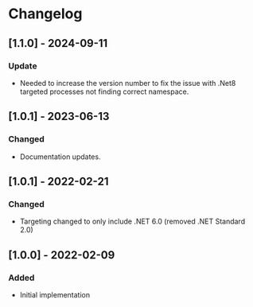# Changelog

## [1.1.0] - 2024-09-11
### Update
- Needed to increase the version number to fix the issue with .Net8 targeted processes not finding correct namespace.

## [1.0.1] - 2023-06-13
### Changed
- Documentation updates.

## [1.0.1] - 2022-02-21
### Changed
- Targeting changed to only include .NET 6.0 (removed .NET Standard 2.0)

## [1.0.0] - 2022-02-09
### Added
- Initial implementation